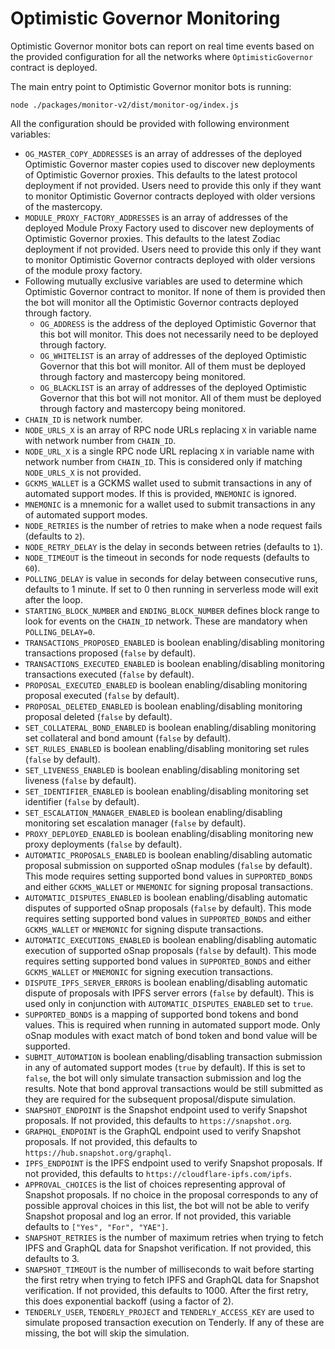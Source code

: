 # Optimistic Governor Monitoring

Optimistic Governor monitor bots can report on real time events based on the provided configuration for all the networks
where `OptimisticGovernor` contract is deployed.

The main entry point to Optimistic Governor monitor bots is running:

```
node ./packages/monitor-v2/dist/monitor-og/index.js
```

All the configuration should be provided with following environment variables:

- `OG_MASTER_COPY_ADDRESSES` is an array of addresses of the deployed Optimistic Governor master copies used to discover
  new deployments of Optimistic Governor proxies. This defaults to the latest protocol deployment if not provided. Users
  need to provide this only if they want to monitor Optimistic Governor contracts deployed with older versions of the
  mastercopy.
- `MODULE_PROXY_FACTORY_ADDRESSES` is an array of addresses of the deployed Module Proxy Factory used to discover new
  deployments of Optimistic Governor proxies. This defaults to the latest Zodiac deployment if not provided. Users need
  to provide this only if they want to monitor Optimistic Governor contracts deployed with older versions of the module
  proxy factory.
- Following mutually exclusive variables are used to determine which Optimistic Governor contract to monitor. If none
  of them is provided then the bot will monitor all the Optimistic Governor contracts deployed through factory.
  - `OG_ADDRESS` is the address of the deployed Optimistic Governor that this bot will monitor. This does not
    necessarily need to be deployed through factory.
  - `OG_WHITELIST` is an array of addresses of the deployed Optimistic Governor that this bot will monitor. All of them
    must be deployed through factory and mastercopy being monitored.
  - `OG_BLACKLIST` is an array of addresses of the deployed Optimistic Governor that this bot will not monitor. All of
    them must be deployed through factory and mastercopy being monitored.
- `CHAIN_ID` is network number.
- `NODE_URLS_X` is an array of RPC node URLs replacing `X` in variable name with network number from `CHAIN_ID`.
- `NODE_URL_X` is a single RPC node URL replacing `X` in variable name with network number from `CHAIN_ID`. This is
  considered only if matching `NODE_URLS_X` is not provided.
- `GCKMS_WALLET` is a GCKMS wallet used to submit transactions in any of automated support modes. If this is provided,
  `MNEMONIC` is ignored.
- `MNEMONIC` is a mnemonic for a wallet used to submit transactions in any of automated support modes.
- `NODE_RETRIES` is the number of retries to make when a node request fails (defaults to `2`).
- `NODE_RETRY_DELAY` is the delay in seconds between retries (defaults to `1`).
- `NODE_TIMEOUT` is the timeout in seconds for node requests (defaults to `60`).
- `POLLING_DELAY` is value in seconds for delay between consecutive runs, defaults to 1 minute. If set to 0 then running
  in serverless mode will exit after the loop.
- `STARTING_BLOCK_NUMBER` and `ENDING_BLOCK_NUMBER` defines block range to look for events on the `CHAIN_ID` network.
  These are mandatory when `POLLING_DELAY=0`.
- `TRANSACTIONS_PROPOSED_ENABLED` is boolean enabling/disabling monitoring transactions proposed (`false` by default).
- `TRANSACTIONS_EXECUTED_ENABLED` is boolean enabling/disabling monitoring transactions executed (`false` by default).
- `PROPOSAL_EXECUTED_ENABLED` is boolean enabling/disabling monitoring proposal executed (`false` by default).
- `PROPOSAL_DELETED_ENABLED` is boolean enabling/disabling monitoring proposal deleted (`false` by default).
- `SET_COLLATERAL_BOND_ENABLED` is boolean enabling/disabling monitoring set collateral and bond amount (`false` by default).
- `SET_RULES_ENABLED` is boolean enabling/disabling monitoring set rules (`false` by default).
- `SET_LIVENESS_ENABLED` is boolean enabling/disabling monitoring set liveness (`false` by default).
- `SET_IDENTIFIER_ENABLED` is boolean enabling/disabling monitoring set identifier (`false` by default).
- `SET_ESCALATION_MANAGER_ENABLED` is boolean enabling/disabling monitoring set escalation manager (`false` by default).
- `PROXY_DEPLOYED_ENABLED` is boolean enabling/disabling monitoring new proxy deployments (`false` by default).
- `AUTOMATIC_PROPOSALS_ENABLED` is boolean enabling/disabling automatic proposal submission on supported oSnap modules
  (`false` by default). This mode requires setting supported bond values in `SUPPORTED_BONDS` and either `GCKMS_WALLET`
  or `MNEMONIC` for signing proposal transactions.
- `AUTOMATIC_DISPUTES_ENABLED` is boolean enabling/disabling automatic disputes of supported oSnap proposals (`false` by
  default). This mode requires setting supported bond values in `SUPPORTED_BONDS` and either `GCKMS_WALLET` or
  `MNEMONIC` for signing dispute transactions.
- `AUTOMATIC_EXECUTIONS_ENABLED` is boolean enabling/disabling automatic execution of supported oSnap proposals (`false`
  by default). This mode requires setting supported bond values in `SUPPORTED_BONDS` and either `GCKMS_WALLET` or
  `MNEMONIC` for signing execution transactions.
- `DISPUTE_IPFS_SERVER_ERRORS` is boolean enabling/disabling automatic dispute of proposals with IPFS server errors
  (`false` by default). This is used only in conjunction with `AUTOMATIC_DISPUTES_ENABLED` set to `true`.
- `SUPPORTED_BONDS` is a mapping of supported bond tokens and bond values. This is required when running in automated
  support mode. Only oSnap modules with exact match of bond token and bond value will be supported.
- `SUBMIT_AUTOMATION` is boolean enabling/disabling transaction submission in any of automated support modes (`true` by
  default). If this is set to `false`, the bot will only simulate transaction submission and log the results. Note that
  bond approval transactions would be still submitted as they are required for the subsequent proposal/dispute
  simulation.
- `SNAPSHOT_ENDPOINT` is the Snapshot endpoint used to verify Snapshot proposals. If not provided, this defaults to
  `https://snapshot.org`.
- `GRAPHQL_ENDPOINT` is the GraphQL endpoint used to verify Snapshot proposals. If not provided, this defaults to
  `https://hub.snapshot.org/graphql`.
- `IPFS_ENDPOINT` is the IPFS endpoint used to verify Snapshot proposals. If not provided, this defaults to
  `https://cloudflare-ipfs.com/ipfs`.
- `APPROVAL_CHOICES` is the list of choices representing approval of Snapshot proposals. If no choice in the proposal
  corresponds to any of possible approval choices in this list, the bot will not be able to verify Snapshot proposal and
  log an error. If not provided, this variable defaults to `["Yes", "For", "YAE"]`.
- `SNAPSHOT_RETRIES` is the number of maximum retries when trying to fetch IPFS and GraphQL data for Snapshot
  verification. If not provided, this defaults to 3.
- `SNAPSHOT_TIMEOUT` is the number of milliseconds to wait before starting the first retry when trying to fetch IPFS and
  GraphQL data for Snapshot verification. If not provided, this defaults to 1000. After the first retry, this does
  exponential backoff (using a factor of 2).
- `TENDERLY_USER`, `TENDERLY_PROJECT` and `TENDERLY_ACCESS_KEY` are used to simulate proposed transaction execution on
  Tenderly. If any of these are missing, the bot will skip the simulation.
